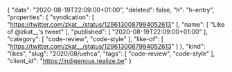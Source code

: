 {
  "date": "2020-08-19T22:09:00+01:00",
  "deleted": false,
  "h": "h-entry",
  "properties": {
    "syndication": [
      "https://twitter.com/zkat__/status/1296130087994052613"
    ],
    "name": [
      "Like of @zkat__'s tweet"
    ],
    "published": [
      "2020-08-19T22:09:00+01:00"
    ],
    "category": [
      "code-review",
      "code-style"
    ],
    "like-of": [
      "https://twitter.com/zkat__/status/1296130087994052613"
    ]
  },
  "kind": "likes",
  "slug": "2020/08/uehca",
  "tags": [
    "code-review",
    "code-style"
  ],
  "client_id": "https://indigenous.realize.be"
}
